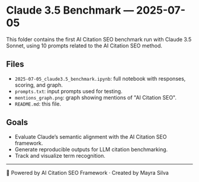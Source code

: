 # Claude 3.5 Benchmark — 2025-07-05

This folder contains the first AI Citation SEO benchmark run with Claude 3.5 Sonnet, using 10 prompts related to the AI Citation SEO method.

## Files
- `2025-07-05_claude3.5_benchmark.ipynb`: full notebook with responses, scoring, and graph.
- `prompts.txt`: input prompts used for testing.
- `mentions_graph.png`: graph showing mentions of "AI Citation SEO".
- `README.md`: this file.

## Goals
- Evaluate Claude’s semantic alignment with the AI Citation SEO framework.
- Generate reproducible outputs for LLM citation benchmarking.
- Track and visualize term recognition.

---

🧠 Powered by AI Citation SEO Framework · Created by Mayra Silva
